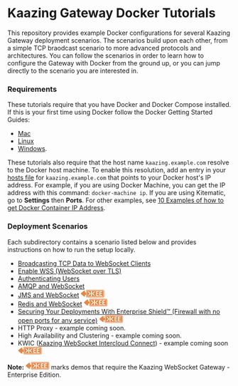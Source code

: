# Kaazing Gateway Docker Tutorials

This repository provides example Docker configurations for several Kaazing Gateway deployment scenarios.  The scenarios build upon each other, from a simple TCP braodcast scenario to more advanced protocols and architectures. You can follow the scenarios in order to learn how to configure the Gateway with Docker from the ground up, or you can jump directly to the scenario you are interested in.

### Requirements

These tutorials require that you have Docker and Docker Compose installed.  If this is your first time using Docker follow the Docker Getting Started Guides:

  - [Mac](https://docs.docker.com/mac/)
  - [Linux](https://docs.docker.com/linux/)
  - [Windows](https://docs.docker.com/windows/).

These tutorials also require that the host name `kaazing.example.com` resolve to the Docker host machine. To enable this resolution, add an entry in your [hosts file](https://en.wikipedia.org/wiki/Hosts_(file)) for `kaazing.example.com` that points to your Docker host's IP address. For example, if you are using Docker Machine, you can get the IP address with this command: `docker-machine ip`. If you are using Kitematic, go to **Settings** then **Ports**. For other examples, see [10 Examples of how to get Docker Container IP Address](http://networkstatic.net/10-examples-of-how-to-get-docker-container-ip-address/).

### Deployment Scenarios

Each subdirectory contains a scenario listed below and provides instructions on how to run the setup locally.

* [Broadcasting TCP Data to WebSocket Clients](broadcast)
* [Enable WSS (WebSocket over TLS)](wss)
* [Authenticating Users](user-auth)
* [AMQP and WebSocket](AMQP)
* [JMS and WebSocket](JMS)  ![EE]
* [Redis and WebSocket](redis)  ![EE]
* [Securing Your Deployments With Enterprise Shield&trade; (Firewall with no open ports for any service)](enterprise-shield) ![EE]
* HTTP Proxy - example coming soon.
* High Availability and Clustering - example coming soon.
* KWIC ([Kaazing WebSocket Intercloud Connect](http://kaazing.com/kwic/)) - example coming soon  ![EE]

**Note:** ![EE] marks demos that require the Kaazing WebSocket Gateway - Enterprise Edition.

[EE]: enterprise-feature.png "Enterprise Edition Feature"
